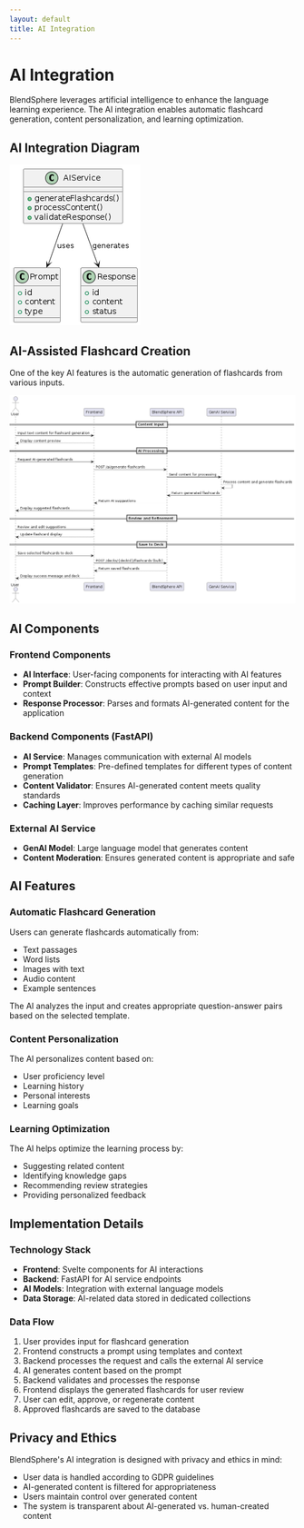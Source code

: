 ```yaml
---
layout: default
title: AI Integration
---
```


# AI Integration

BlendSphere leverages artificial intelligence to enhance the language learning experience. The AI integration enables automatic flashcard generation, content personalization, and learning optimization.

## AI Integration Diagram

![AI Integration](images/AI%20Integration.png)

## AI-Assisted Flashcard Creation

One of the key AI features is the automatic generation of flashcards from various inputs.

![AI-Assisted Flashcard Creation](images/AI-Assisted%20Flashcard%20Creation.png)

## AI Components

### Frontend Components

- **AI Interface**: User-facing components for interacting with AI features
- **Prompt Builder**: Constructs effective prompts based on user input and context
- **Response Processor**: Parses and formats AI-generated content for the application

### Backend Components (FastAPI)

- **AI Service**: Manages communication with external AI models
- **Prompt Templates**: Pre-defined templates for different types of content generation
- **Content Validator**: Ensures AI-generated content meets quality standards
- **Caching Layer**: Improves performance by caching similar requests

### External AI Service

- **GenAI Model**: Large language model that generates content
- **Content Moderation**: Ensures generated content is appropriate and safe

## AI Features

### Automatic Flashcard Generation

Users can generate flashcards automatically from:
- Text passages
- Word lists
- Images with text
- Audio content
- Example sentences

The AI analyzes the input and creates appropriate question-answer pairs based on the selected template.

### Content Personalization

The AI personalizes content based on:
- User proficiency level
- Learning history
- Personal interests
- Learning goals

### Learning Optimization

The AI helps optimize the learning process by:
- Suggesting related content
- Identifying knowledge gaps
- Recommending review strategies
- Providing personalized feedback

## Implementation Details

### Technology Stack

- **Frontend**: Svelte components for AI interactions
- **Backend**: FastAPI for AI service endpoints
- **AI Models**: Integration with external language models
- **Data Storage**: AI-related data stored in dedicated collections

### Data Flow

1. User provides input for flashcard generation
2. Frontend constructs a prompt using templates and context
3. Backend processes the request and calls the external AI service
4. AI generates content based on the prompt
5. Backend validates and processes the response
6. Frontend displays the generated flashcards for user review
7. User can edit, approve, or regenerate content
8. Approved flashcards are saved to the database

## Privacy and Ethics

BlendSphere's AI integration is designed with privacy and ethics in mind:

- User data is handled according to GDPR guidelines
- AI-generated content is filtered for appropriateness
- Users maintain control over generated content
- The system is transparent about AI-generated vs. human-created content

